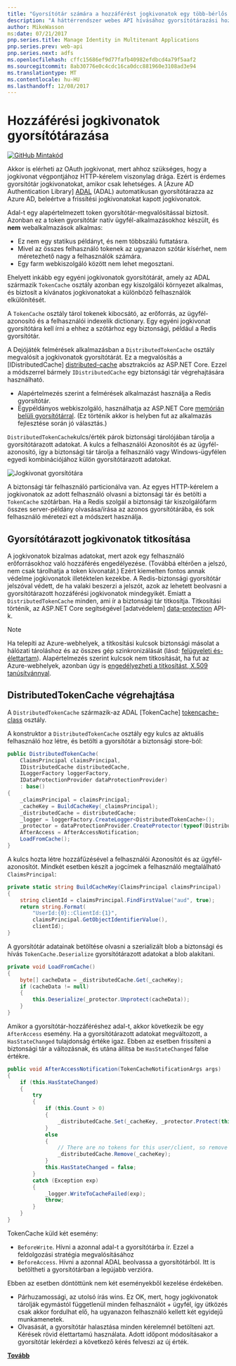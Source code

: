 ```yaml
---
title: "Gyorsítótár számára a hozzáférést jogkivonatok egy több-bérlős alkalmazásban"
description: "A háttérrendszer webes API hívásához gyorsítótárazási hozzáférési jogkivonatok"
author: MikeWasson
ms:date: 07/21/2017
pnp.series.title: Manage Identity in Multitenant Applications
pnp.series.prev: web-api
pnp.series.next: adfs
ms.openlocfilehash: cffc15686ef9d77fafb40982efdbcd4a79f5aaf2
ms.sourcegitcommit: 8ab30776e0c4cdc16ca0dcc881960e3108ad3e94
ms.translationtype: MT
ms.contentlocale: hu-HU
ms.lasthandoff: 12/08/2017
---
```

# <a name="cache-access-tokens"></a>Hozzáférési jogkivonatok gyorsítótárazása

[![GitHub](../_images/github.png) Mintakód][sample application]

Akkor is elérheti az OAuth jogkivonat, mert ahhoz szükséges, hogy a jogkivonat végpontjához HTTP-kérelem viszonylag drága. Ezért is érdemes gyorsítótár jogkivonatokat, amikor csak lehetséges. A [Azure AD Authentication Library] [ ADAL] (ADAL) automatikusan gyorsítótárazza az Azure AD, beleértve a frissítési jogkivonatokat kapott jogkivonatok.

Adal-t egy alapértelmezett token gyorsítótár-megvalósítással biztosít. Azonban ez a token gyorsítótár natív ügyfél-alkalmazásokhoz készült, és **nem** webalkalmazások alkalmas:

* Ez nem egy statikus példányt, és nem többszálú futtatásra.
* Mivel az összes felhasználó tokenek az ugyanazon szótár kísérhet, nem méretezhető nagy a felhasználók számára.
* Egy farm webkiszolgáló között nem lehet megosztani.

Ehelyett inkább egy egyéni jogkivonatok gyorsítótárát, amely az ADAL származik `TokenCache` osztály azonban egy kiszolgálói környezet alkalmas, és biztosít a kívánatos jogkivonatokat a különböző felhasználók elkülönítését.

A `TokenCache` osztály tárol tokenek kibocsátó, az erőforrás, az ügyfél-azonosító és a felhasználói indexelik dictionary. Egy egyéni jogkivonat gyorsítótára kell írni a ehhez a szótárhoz egy biztonsági, például a Redis gyorsítótár.

A Dejójáték felmérések alkalmazásban a `DistributedTokenCache` osztály megvalósít a jogkivonatok gyorsítótárát. Ez a megvalósítás a [IDistributedCache] [ distributed-cache] absztrakciós az ASP.NET Core. Ezzel a módszerrel bármely `IDistributedCache` egy biztonsági tár végrehajtására használható.

* Alapértelmezés szerint a felmérések alkalmazást használja a Redis gyorsítótár.
* Egypéldányos webkiszolgáló, használhatja az ASP.NET Core [memórián belüli gyorsítótárral][in-memory-cache]. (Ez történik akkor is helyben fut az alkalmazás fejlesztése során jó választás.)

`DistributedTokenCache`kulcs/érték párok biztonsági tárolójában tárolja a gyorsítótárazott adatokat. A kulcs a felhasználói Azonosítót és az ügyfél-azonosító, így a biztonsági tár tárolja a felhasználó vagy Windows-ügyfélen egyedi kombinációjához külön gyorsítótárazott adatokat.

![Jogkivonat gyorsítótára](./images/token-cache.png)

A biztonsági tár felhasználó particionálva van. Az egyes HTTP-kérelem a jogkivonatok az adott felhasználó olvasni a biztonsági tár és betölti a `TokenCache` szótárban. Ha a Redis szolgál a biztonsági tár kiszolgálófarm összes server-példány olvasása/írása az azonos gyorsítótárába, és sok felhasználó méretezi ezt a módszert használja.

## <a name="encrypting-cached-tokens"></a>Gyorsítótárazott jogkivonatok titkosítása
A jogkivonatok bizalmas adatokat, mert azok egy felhasználó erőforrásokhoz való hozzáférés engedélyezése. (Továbbá eltérően a jelszó, nem csak tárolhatja a token kivonatát.) Ezért kiemelten fontos annak védelme jogkivonatok illetéktelen kezekbe. A Redis-biztonsági gyorsítótár jelszóval védett, de ha valaki beszerzi a jelszót, azok az lehetett beolvasni a gyorsítótárazott hozzáférési jogkivonatok mindegyikét. Emiatt a `DistributedTokenCache` minden, ami ír a biztonsági tár titkosítja. Titkosítási történik, az ASP.NET Core segítségével [adatvédelem] [ data-protection] API-k.

> [!NOTE]
> Ha telepíti az Azure-webhelyek, a titkosítási kulcsok biztonsági másolat a hálózati tároláshoz és az összes gép szinkronizálását (lásd: [felügyeleti és-élettartam][key-management]). Alapértelmezés szerint kulcsok nem titkosítását, ha fut az Azure-webhelyek, azonban úgy is [engedélyezheti a titkosítást, X.509 tanúsítvánnyal][x509-cert-encryption].
> 
> 

## <a name="distributedtokencache-implementation"></a>DistributedTokenCache végrehajtása
A `DistributedTokenCache` származik-az ADAL [TokenCache] [ tokencache-class] osztály.

A konstruktor a `DistributedTokenCache` osztály egy kulcs az aktuális felhasználó hoz létre, és betölti a gyorsítótár a biztonsági store-ból:

```csharp
public DistributedTokenCache(
    ClaimsPrincipal claimsPrincipal,
    IDistributedCache distributedCache,
    ILoggerFactory loggerFactory,
    IDataProtectionProvider dataProtectionProvider)
    : base()
{
    _claimsPrincipal = claimsPrincipal;
    _cacheKey = BuildCacheKey(_claimsPrincipal);
    _distributedCache = distributedCache;
    _logger = loggerFactory.CreateLogger<DistributedTokenCache>();
    _protector = dataProtectionProvider.CreateProtector(typeof(DistributedTokenCache).FullName);
    AfterAccess = AfterAccessNotification;
    LoadFromCache();
}
```

A kulcs hozta létre hozzáfűzésével a felhasználói Azonosítót és az ügyfél-azonosítót. Mindkét esetben készít a jogcímek a felhasználó megtalálható `ClaimsPrincipal`:

```csharp
private static string BuildCacheKey(ClaimsPrincipal claimsPrincipal)
{
    string clientId = claimsPrincipal.FindFirstValue("aud", true);
    return string.Format(
        "UserId:{0}::ClientId:{1}",
        claimsPrincipal.GetObjectIdentifierValue(),
        clientId);
}
```

A gyorsítótár adatainak betöltése olvasni a szerializált blob a biztonsági és hívás `TokenCache.Deserialize` gyorsítótárazott adatokat a blob alakítani.

```csharp
private void LoadFromCache()
{
    byte[] cacheData = _distributedCache.Get(_cacheKey);
    if (cacheData != null)
    {
        this.Deserialize(_protector.Unprotect(cacheData));
    }
}
```

Amikor a gyorsítótár-hozzáféréshez adal-t, akkor következik be egy `AfterAccess` esemény. Ha a gyorsítótárazott adatokat megváltozott, a `HasStateChanged` tulajdonság értéke igaz. Ebben az esetben frissíteni a biztonsági tár a változásnak, és utána állítsa be `HasStateChanged` false értékre.

```csharp
public void AfterAccessNotification(TokenCacheNotificationArgs args)
{
    if (this.HasStateChanged)
    {
        try
        {
            if (this.Count > 0)
            {
                _distributedCache.Set(_cacheKey, _protector.Protect(this.Serialize()));
            }
            else
            {
                // There are no tokens for this user/client, so remove the item from the cache.
                _distributedCache.Remove(_cacheKey);
            }
            this.HasStateChanged = false;
        }
        catch (Exception exp)
        {
            _logger.WriteToCacheFailed(exp);
            throw;
        }
    }
}
```

TokenCache küld két esemény:

* `BeforeWrite`. Hívni a azonnal adal-t a gyorsítótárba ír. Ezzel a feldolgozási stratégia megvalósításához
* `BeforeAccess`. Hívni a azonnal ADAL beolvassa a gyorsítótárból. Itt is betöltheti a gyorsítótárban a legújabb verzióra.

Ebben az esetben döntöttünk nem két eseményekből kezelése érdekében.

* Párhuzamossági, az utolsó írás wins. Ez OK, mert, hogy jogkivonatok tárolják egymástól függetlenül minden felhasználót + ügyfél, így ütközés csak akkor fordulhat elő, ha ugyanazon felhasználó kellett két egyidejű munkamenetek.
* Olvasását, a gyorsítótár halasztása minden kérelemnél betölteni azt. Kérések rövid élettartamú használata. Adott időpont módosításakor a gyorsítótár lekérdezi a következő kérés felveszi az új érték.

[**Tovább**][client-assertion]

<!-- links -->
[ADAL]: https://msdn.microsoft.com/library/azure/jj573266.aspx
[client-assertion]: ./client-assertion.md
[data-protection]: /aspnet/core/security/data-protection/
[distributed-cache]: /aspnet/core/performance/caching/distributed
[key-management]: /aspnet/core/security/data-protection/configuration/default-settings
[in-memory-cache]: /aspnet/core/performance/caching/memory
[tokencache-class]: https://msdn.microsoft.com/library/azure/microsoft.identitymodel.clients.activedirectory.tokencache.aspx
[x509-cert-encryption]: /aspnet/core/security/data-protection/implementation/key-encryption-at-rest#x509-certificate
[sample application]: https://github.com/mspnp/multitenant-saas-guidance
